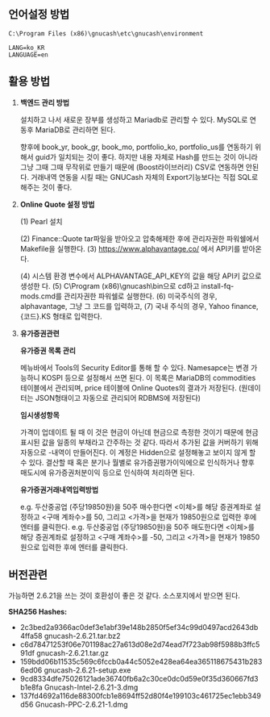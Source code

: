 ## 언어설정 방법 

```
C:\Program Files (x86)\gnucash\etc\gnucash\environment
```

```
LANG=ko_KR
LANGUAGE=en
```



## 활용 방법

1. **백엔드 관리 방법**  

   설치하고 나서 새로운 장부를 생성하고 Mariadb로 관리할 수 있다.  MySQL로 연동후 MariaDB로 관리하면 된다.

   향후에 book_yr, book_gr, book_mo, portfolio_ko, portfolio_us를 연동하기 위해서 guid가 일치되는 것이 좋다. 하지만 내용 자체로 Hash를 만드는 것이 아니라 그냥 그때 그때 무작위로 만들기 때문에 (Boost라이브러리) CSV로 연동하면 안된다. 거래내역 연동을 시킬 때는 GNUCash 자체의 Export기능보다는 직접 SQL로 해주는 것이 좋다. 

2. **Online Quote 설정 방법**
   
   (1) Pearl 설치 
   
   (2) Finance::Quote tar파일을 받아오고 압축해제한 후에 관리자권한 파워쉘에서 Makefile을 실행한다.
   (3) https://www.alphavantage.co/ 에서 API키를 받아온다. 
   
   (4) 시스템 환경 변수에서 ALPHAVANTAGE_API_KEY의 값을 해당 API키 값으로 생성한 다.
   (5) C\Program (x86)\gnucash\bin으로 cd하고 install-fq-mods.cmd를 관리자권한 파워쉘로 실행한다.
   (6) 미국주식의 경우, alphavantage, 그냥 그 코드를 입력하고, (7) 국내 주식의 경우, Yahoo finance, {코드}.KS 형태로 입력한다.
   
3. **유가증권관련**
   
   **유가증권 목록 관리**
   
    메뉴바에서 Tools의 Security Editor를 통해 할 수 있다. Namesapce는 변경 가능하니 KOSPI 등으로 설정해서 쓰면 된다. 이 목록은 MariaDB의 commodities 테이블에서 관리되며, price 테이블에 Online Quotes의 결과가 저장된다. (원데이터는 JSON형태이고 자동으로 관리되어 RDBMS에 저장된다)
   
   **임시생성항목**
   
   가격이 업데이트 될 때 이 것은 현금이 아닌데 현금으로 측정한 것이기 때문에 현금표시된 값을 일종의 부채라고 간주하는 것 같다. 따라서 추가된 값을 커버하기 위해 자동으로 -내역이 만들어진다. 이 계정은 Hidden으로 설정해놓고 보이지 않게 할 수 있다. 결산할 때 혹은 분기나 월별로 유가증권평가이익에으로 인식하거나 향후 매도시에 유가증권처분이익 등으로 인식하여 처리하면 된다.  
   
   **유가증권거래내역입력방법**
   
   e.g. 두산중공업 (주당19850원)을 50주 매수한다면 <이체>를 해당 증권계좌로 설정하고 <구매 계좌수>를 50, 그리고 <가격>을 현재가 19850원으로 입력한 후에 엔터를 클릭한다.
   e.g. 두산중공업 (주당19850원)을 50주 매도한다면 <이체>를 해당 증권계좌로 설정하고 <구매 계좌수>를 -50, 그리고 <가격>을 현재가 19850원으로 입력한 후에 엔터를 클릭한다. 
   
   

## 버전관련

가능하면 2.6.21을 쓰는 것이 호환성이 좋은 것 같다. 소스포지에서 받으면 된다. 

**SHA256 Hashes:**

- 2c3bed2a9366ac0def3e1abf39e148b2850f5ef34c99d0497acd2643db4ffa58  gnucash-2.6.21.tar.bz2
- c6d78471253f06e701198ac27a613d08e2d74ead7f723ab98f5988b3ffc591df  gnucash-2.6.21.tar.gz
- 159bdd06b11535c569c6fccb0a44c5052e428ea64ea365118675431b2836ed06  gnucash-2.6.21-setup.exe
- 9cd8334dfe75026121ade36740fb6a2c30ce0dc0d59e0f35d360667fd3b1e8fa  Gnucash-Intel-2.6.21-3.dmg
- 137fd4692a116de88300fcb1e8694ff52d80f4e199103c461725ec1ebb349d56  Gnucash-PPC-2.6.21-1.dmg